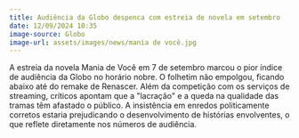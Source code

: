```yaml
---
title: Audiência da Globo despenca com estreia de novela em setembro
date: 12/09/2024 10:35
image-source: Globo
image-url: assets/images/news/mania de você.jpg
---
```


A estreia da novela Mania de Você em 7 de setembro marcou o pior índice de audiência da Globo no horário nobre. O folhetim não empolgou, ficando abaixo até do remake de Renascer. Além da competição com os serviços de streaming, críticos apontam que a "lacração" e a queda na qualidade das tramas têm afastado o público. A insistência em enredos politicamente corretos estaria prejudicando o desenvolvimento de histórias envolventes, o que reflete diretamente nos números de audiência.